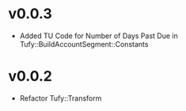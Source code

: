 # v0.0.3

- Added TU Code for Number of Days Past Due in Tufy::BuildAccountSegment::Constants

# v0.0.2

- Refactor Tufy::Transform

